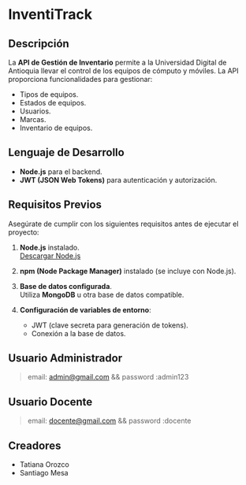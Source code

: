 # InventiTrack

## Descripción

La **API de Gestión de Inventario** permite a la Universidad Digital de Antioquia llevar el control de los equipos de cómputo y móviles. La API proporciona funcionalidades para gestionar:

- Tipos de equipos.
- Estados de equipos.
- Usuarios.
- Marcas.
- Inventario de equipos.

## Lenguaje de Desarrollo

- **Node.js** para el backend.
- **JWT (JSON Web Tokens)** para autenticación y autorización.

## Requisitos Previos

Asegúrate de cumplir con los siguientes requisitos antes de ejecutar el proyecto:

1. **Node.js** instalado.  
   [Descargar Node.js](https://nodejs.org)
2. **npm (Node Package Manager)** instalado (se incluye con Node.js).

3. **Base de datos configurada**.  
   Utiliza **MongoDB** u otra base de datos compatible.

4. **Configuración de variables de entorno**:
   - JWT (clave secreta para generación de tokens).
   - Conexión a la base de datos.

## Usuario Administrador

> email: admin@gmail.com && password :admin123

## Usuario Docente

> email: docente@gmail.com && password :docente

## Creadores
- Tatiana Orozco
- Santiago Mesa
